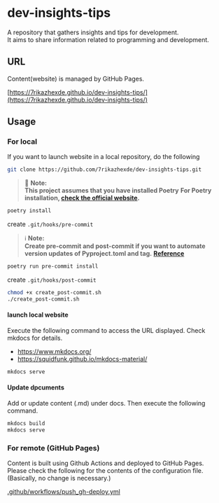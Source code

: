 # dev-insights-tips

A repository that gathers insights and tips for development.<br />
It aims to share information related to programming and development.

## URL

Content(website) is managed by GitHub Pages.

[https://7rikazhexde.github.io/dev-insights-tips/](https://7rikazhexde.github.io/dev-insights-tips/)

## Usage

### For local

If you want to launch website in a local repository, do the following

```bash
git clone https://github.com/7rikazhexde/dev-insights-tips.git
```

> 🚨 **Note:**<br />
> **This project assumes that you have installed Poetry**
> **For Poetry installation, [check the official website](https://python-poetry.org/docs/#installing-with-the-official-installer).**

```bash
poetry install
```

create `.git/hooks/pre-commit`

> ℹ️ **Note:**<br />
> **Create pre-commit and post-commit if you want to automate version updates of Pyproject.toml and tag.**
> **[Reference](https://github.com/7rikazhexde/trial-test/issues/1)**

```bash
poetry run pre-commit install
```

create `.git/hooks/post-commit`

```bash
chmod +x create_post-commit.sh
./create_post-commit.sh
```

#### launch local website

Execute the following command to access the URL displayed.
Check mkdocs for details.

- https://www.mkdocs.org/
- https://squidfunk.github.io/mkdocs-material/

```bash
mkdocs serve
```

#### Update dpcuments

Add or update content (.md) under docs. Then execute the following command.

```bash
mkdocs build
mkdocs serve
```

### For remote (GitHub Pages)

Content is built using Github Actions and deployed to GitHub Pages.<br />
Please check the following for the contents of the configuration file. (Basically, no change is necessary.)

[.github/workflows/push_gh-deploy.yml](.github/workflows/push_gh-deploy.yml)
